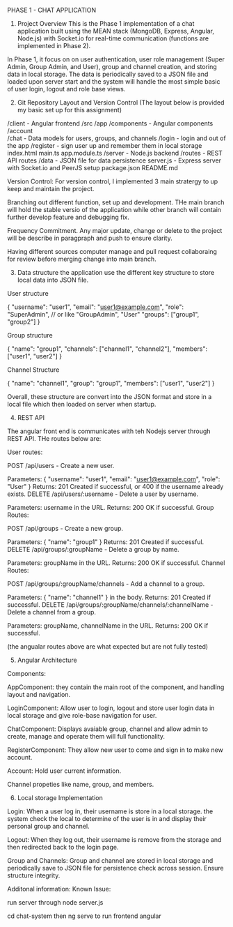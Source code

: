 PHASE 1 - CHAT APPLICATION 

1. Project Overview
This is the Phase 1 implementation of a chat application built using the MEAN stack (MongoDB, Express, Angular, Node.js) with Socket.io for real-time communication (functions are implemented in Phase 2). 

In Phase 1, it focus on on user authentication, user role management (Super Admin, Group Admin, and User), group and channel creation, and storing data in local storage.
The data is periodically saved to a JSON file and loaded upon server start and the system will handle the most simple basic of user login, logout and role base views. 

2. Git Repository Layout and Version Control
(The layout below is provided my basic set up for this assignment)

/client - Angular frontend
    /src
      /app
        /components  - Angular components
        /account    
        /chat      - Data models for users, groups, and channels
      /login       - login and out of the app 
      /register   - sign user up and remember them in local storage 
      index.html
      main.ts
      app.module.ts
/server - Node.js backend
    /routes          - REST API routes
    /data            - JSON file for data persistence
    server.js        - Express server with Socket.io and PeerJS setup
    package.json
README.md

Version Control: 
For version control, I implemented 3 main stratergy to up keep and maintain the project. 
 
 Branching out different function, set up and development. THe main branch will hold the stable versio of the application while other branch will contain further develop feature and debugging fix. 

 Frequency Commitment. Any major update, change or delete to the project will be describe in paragpraph and push to ensure clarity. 

 Having different sources computer manage and pull request collaboraing for review before merging change into main branch. 

 3. Data structure 
the application use the different key structure to store local data into JSON file.

User structure 

{
  "username": "user1",
  "email": "user1@example.com",
  "role": "SuperAdmin", // or like "GroupAdmin", "User"
  "groups": ["group1", "group2"]
}

Group structure 

{
  "name": "group1",
  "channels": ["channel1", "channel2"],
  "members": ["user1", "user2"]
}

Channel Structure

{
  "name": "channel1",
  "group": "group1",
  "members": ["user1", "user2"]
}

Overall, these structure are convert into the JSON format and store in a local file which then loaded on server when startup. 

4. REST API 

The angular front end is communicates with teh Nodejs server through REST API. THe routes below are: 

User routes: 

POST /api/users - Create a new user.

Parameters: { "username": "user1", "email": "user1@example.com", "role": "User" }
Returns: 201 Created if successful, or 400 if the username already exists.
DELETE /api/users/:username - Delete a user by username.

Parameters: username in the URL.
Returns: 200 OK if successful.
Group Routes:

POST /api/groups - Create a new group.

Parameters: { "name": "group1" }
Returns: 201 Created if successful.
DELETE /api/groups/:groupName - Delete a group by name.

Parameters: groupName in the URL.
Returns: 200 OK if successful.
Channel Routes:

POST /api/groups/:groupName/channels - Add a channel to a group.

Parameters: { "name": "channel1" } in the body.
Returns: 201 Created if successful.
DELETE /api/groups/:groupName/channels/:channelName - Delete a channel from a group.

Parameters: groupName, channelName in the URL.
Returns: 200 OK if successful.

(the angualar routes above are what expected but are not fully tested)

5. Angular Architecture 

Components: 

AppComponent: they contain the main root of the component, and handling layout and navigation. 

LoginComponent: Allow user to login, logout and store user login data in local storage and give role-base navigation for user. 

ChatComponent: Displays avaiable group, channel and allow admin to create, manage and operate them will full functionality. 

RegisterComponent: They allow new user to come and sign in to make new account. 

Account: Hold user current information. 

Channel propeties like name, group, and members.


6. Local storage Implementation 

Login: When a user log in, their username is store in a local storage. the system check the local to determine of the user is in and display their personal group and channel. 

Logout: When they log out, their username is remove from the storage and then redirected back to the login page. 

Group and Channels: Group and channel are stored in local storage and periodically save to JSON file for persistence check across session. Ensure structure integrity. 




Additonal information: 
Known Issue: 
 

run server through node server.js 

cd chat-system then 
ng serve to run frontend angular 
